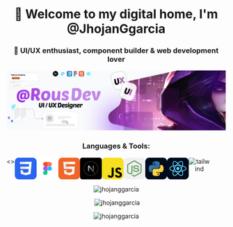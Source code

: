 <h1 align="center">
  🌆 Welcome to my digital home, I'm @JhojanGgarcia
</h1>
<h3 align="center">
  💜 UI/UX enthusiast, component builder & web development lover
</h3>

<p align="center">
  <img src="/public/Banner.png"   alt="me" />
</p>


<h3 align="center" >Languages & Tools:</h3>
<p align="center" style="display: flex;">
<>
    <img src="/public/css.png" alt="css" width="50" height="50" />
    <img src="/public/figma.png" alt="figma" width="50" height="50" />
    <img src="/public/html.png" alt="html5" width="50" height="50" />
    <img src="/public/nextjs.png" alt="nextjs" width="50" height="50" />
    <img src="/public/javascript.png" alt="javascript" width="50" height="50" />
    <img src="/public/nodejs.png" alt="nodejs" width="50" height="50" />
    <img src="/public/python.png" alt="python" width="50" height="50" />
    <img src="/public/react.png" alt="react" width="50" height="50" />
    <img src="https://www.vectorlogo.zone/logos/tailwindcss/tailwindcss-icon.svg" alt="tailwind" width="50" height="50" />
</>
</p>


<p align="center">
  <img src="https://github-readme-stats.vercel.app/api/top-langs?username=jhojanggarcia&show_icons=true&theme=radical&layout=compact" alt="jhojanggarcia" />
</p>


<p align="center">
  &nbsp;<img src="https://github-readme-stats.vercel.app/api?username=jhojanggarcia&show_icons=true&theme=radical" alt="jhojanggarcia" />
</p>


<p align="center">
  <img src="https://github-readme-streak-stats.herokuapp.com/?user=jhojanggarcia&theme=radical" alt="jhojanggarcia" />
</p>

